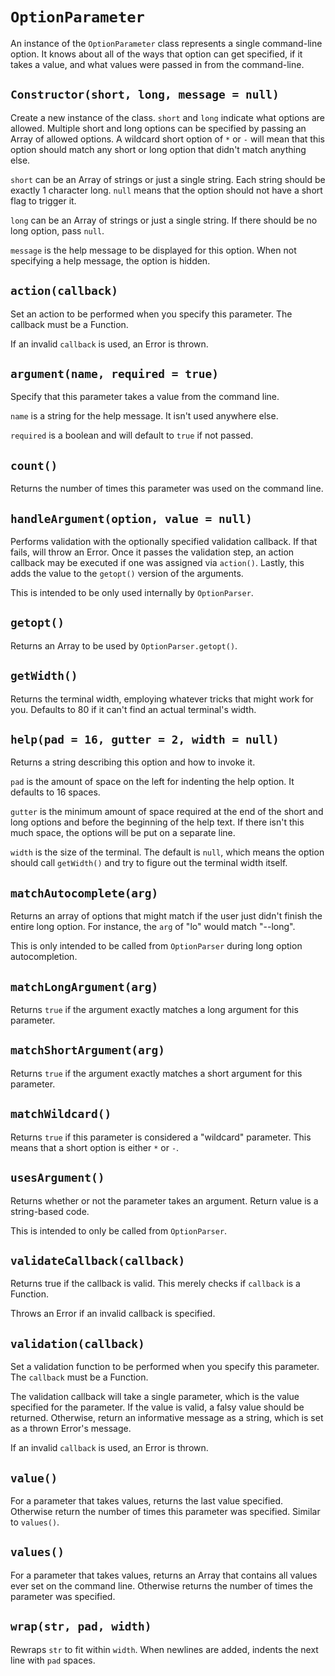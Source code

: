 `OptionParameter`
=================

An instance of the `OptionParameter` class represents a single command-line option.  It knows about all of the ways that option can get specified, if it takes a value, and what values were passed in from the command-line.


`Constructor(short, long, message = null)`
------------------------------------------

Create a new instance of the class.  `short` and `long` indicate what options are allowed.  Multiple short and long options can be specified by passing an Array of allowed options.  A wildcard short option of `*` or `-` will mean that this option should match any short or long option that didn't match anything else.

`short` can be an Array of strings or just a single string.  Each string should
be exactly 1 character long.  `null` means that the option should not have a short flag to trigger it.

`long` can be an Array of strings or just a single string.  If there should be no long option, pass `null`.

`message` is the help message to be displayed for this option.  When not specifying a help message, the option is hidden.


`action(callback)`
------------------

Set an action to be performed when you specify this parameter.  The callback must be a Function.

If an invalid `callback` is used, an Error is thrown.


`argument(name, required = true)`
---------------------------------

Specify that this parameter takes a value from the command line.

`name` is a string for the help message.  It isn't used anywhere else.

`required` is a boolean and will default to `true` if not passed.


`count()`
---------

Returns the number of times this parameter was used on the command line.


`handleArgument(option, value = null)`
--------------------------------------

Performs validation with the optionally specified validation callback.  If that fails, will throw an Error.  Once it passes the validation step, an action callback may be executed if one was assigned via `action()`.  Lastly, this adds the value to the `getopt()` version of the arguments.

This is intended to be only used internally by `OptionParser`.

`getopt()`
----------

Returns an Array to be used by `OptionParser.getopt()`.


`getWidth()`
------------

Returns the terminal width, employing whatever tricks that might work for you.  Defaults to 80 if it can't find an actual terminal's width.


`help(pad = 16, gutter = 2, width = null)`
------------------------------------------

Returns a string describing this option and how to invoke it.

`pad` is the amount of space on the left for indenting the help option.  It defaults to 16 spaces.

`gutter` is the minimum amount of space required at the end of the short and long options and before the beginning of the help text.  If there isn't this much space, the options will be put on a separate line.

`width` is the size of the terminal.  The default is `null`, which means the option should call `getWidth()` and try to figure out the terminal width itself.


`matchAutocomplete(arg)`
------------------------

Returns an array of options that might match if the user just didn't finish the entire long option.  For instance, the `arg` of "lo" would match "--long".

This is only intended to be called from `OptionParser` during long option autocompletion.


`matchLongArgument(arg)`
------------------------

Returns `true` if the argument exactly matches a long argument for this parameter.


`matchShortArgument(arg)`
-------------------------

Returns `true` if the argument exactly matches a short argument for this parameter.


`matchWildcard()`
-----------------

Returns `true` if this parameter is considered a "wildcard" parameter.  This means that a short option is either `*` or `-`.


`usesArgument()`
----------------

Returns whether or not the parameter takes an argument.  Return value is a string-based code.

This is intended to only be called from `OptionParser`.


`validateCallback(callback)`
----------------------------

Returns true if the callback is valid.  This merely checks if `callback` is a Function.

Throws an Error if an invalid callback is specified.


`validation(callback)`
----------------------

Set a validation function to be performed when you specify this parameter.  The `callback` must be a Function.

The validation callback will take a single parameter, which is the value specified for the parameter.  If the value is valid, a falsy value should be returned.  Otherwise, return an informative message as a string, which is set as a thrown Error's message.

If an invalid `callback` is used, an Error is thrown.


`value()`
---------

For a parameter that takes values, returns the last value specified.  Otherwise return the number of times this parameter was specified.  Similar to `values()`.


`values()`
----------

For a parameter that takes values, returns an Array that contains all values ever set on the command line.  Otherwise returns the number of times the parameter was specified.


`wrap(str, pad, width)`
-----------------------

Rewraps `str` to fit within `width`.  When newlines are added, indents the next line with `pad` spaces.
